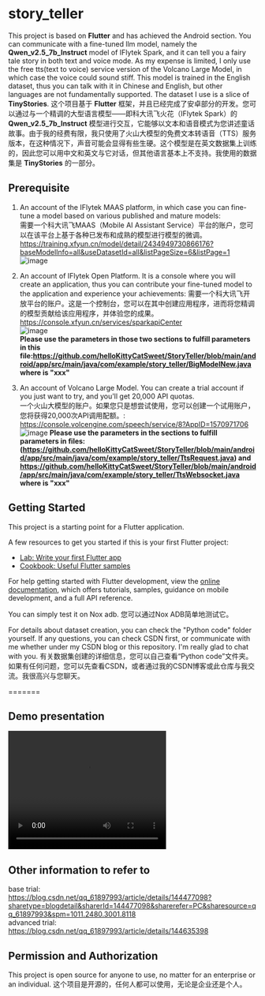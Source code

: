 # story_teller

This project is based on **Flutter** and has achieved the Android section. You can communicate with a fine-tuned llm model, namely the **Qwen_v2.5_7b_Instruct** model of IFlytek Spark, and it can tell you a fairy tale story in both text and voice mode. As my expense is limited, I only use the free tts(text to voice) service version of the Volcano Large Model, in which case the voice could sound stiff. This model is trained in the English dataset, thus you can talk with it in Chinese and English, but other languages are not fundamentally supported. The dataset I use is a slice of **TinyStories**.
这个项目基于 **Flutter** 框架，并且已经完成了安卓部分的开发。您可以通过与一个精调的大型语言模型——即科大讯飞火花（IFlytek Spark）的 **Qwen_v2.5_7b_Instruct** 模型进行交互，它能够以文本和语音模式为您讲述童话故事。由于我的经费有限，我只使用了火山大模型的免费文本转语音（TTS）服务版本，在这种情况下，声音可能会显得有些生硬。这个模型是在英文数据集上训练的，因此您可以用中文和英文与它对话，但其他语言基本上不支持。我使用的数据集是 **TinyStories** 的一部分。

## Prerequisite
1. An account of the IFlytek MAAS platform, in which case you can fine-tune a model based on various published and mature models:  
需要一个科大讯飞MAAS（Mobile AI Assistant Service）平台的账户，您可以在该平台上基于各种已发布和成熟的模型进行模型的微调。      
https://training.xfyun.cn/model/detail/2434949730866176?baseModelInfo=all&useDatasetId=all&listPageSize=6&listPage=1  
![image](https://github.com/user-attachments/assets/ddd189c0-9ab2-46c1-b9d4-68acf02111f7)  
2. An account of IFlytek Open Platform. It is a console where you will create an application, thus you can contribute your fine-tuned model to the application and experience your achievements:
需要一个科大讯飞开放平台的账户。这是一个控制台，您可以在其中创建应用程序，进而将您精调的模型贡献给该应用程序，并体验您的成果。       
https://console.xfyun.cn/services/sparkapiCenter  
![image](https://github.com/user-attachments/assets/4716c16e-c411-4379-a522-908bc96bad6e)  
**Please use the parameters in those two sections to fulfill parameters in this file:https://github.com/helloKittyCatSweet/StoryTeller/blob/main/android/app/src/main/java/com/example/story_teller/BigModelNew.java where is "xxx"**  

3. An account of Volcano Large Model. You can create a trial account if you just want to try, and you'll get 20,000 API quotas.  
一个火山大模型的账户。如果您只是想尝试使用，您可以创建一个试用账户，您将获得20,000次API调用配额。:  
https://console.volcengine.com/speech/service/8?AppID=1570971706
![image](https://github.com/user-attachments/assets/e81fb052-a4c2-4ba4-a1ae-f504921ac018)
**Please use the parameters in the sections to fulfill parameters in files:(https://github.com/helloKittyCatSweet/StoryTeller/blob/main/android/app/src/main/java/com/example/story_teller/TtsRequest.java) and https://github.com/helloKittyCatSweet/StoryTeller/blob/main/android/app/src/main/java/com/example/story_teller/TtsWebsocket.java where is "xxx"**  

## Getting Started

This project is a starting point for a Flutter application.

A few resources to get you started if this is your first Flutter project:

- [Lab: Write your first Flutter app](https://docs.flutter.dev/get-started/codelab)
- [Cookbook: Useful Flutter samples](https://docs.flutter.dev/cookbook)

For help getting started with Flutter development, view the
[online documentation](https://docs.flutter.dev/), which offers tutorials,
samples, guidance on mobile development, and a full API reference.

You can simply test it on Nox adb.
您可以通过Nox ADB简单地测试它。  

For details about dataset creation, you can check the "Python code" folder yourself. If any questions, you can check CSDN first, or communicate with me whether under my CSDN blog or this repository. I'm really glad to chat with you.
有关数据集创建的详细信息，您可以自己查看“Python code”文件夹。如果有任何问题，您可以先查看CSDN，或者通过我的CSDN博客或此仓库与我交流。我很高兴与您聊天。  

=======

## Demo presentation
<video width="320" height="240" controls>
  <source src="[./videos/童话故事家app.mp4](https://github.com/helloKittyCatSweet/StoryTeller/blob/main/videos/%E7%AB%A5%E8%AF%9D%E6%95%85%E4%BA%8B%E5%AE%B6app.mp4)" type="video/mp4">
</video>

## Other information to refer to
base trial:  
https://blog.csdn.net/qq_61897993/article/details/144477098?sharetype=blogdetail&sharerId=144477098&sharerefer=PC&sharesource=qq_61897993&spm=1011.2480.3001.8118  
advanced trial:  
https://blog.csdn.net/qq_61897993/article/details/144635398

## Permission and Authorization
This project is open source for anyone to use, no matter for an enterprise or an individual.
这个项目是开源的，任何人都可以使用，无论是企业还是个人。
